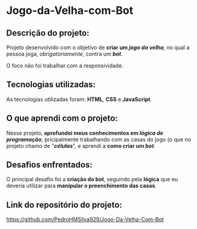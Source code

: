 # Jogo-da-Velha-com-Bot

## Descrição do projeto:
Projeto desenvolvido com o objetivo de <b>criar um <i>jogo da velha</i></b>, no qual a pessoa joga, <i>obrigatoriamente</i>, contra um <b><i>bot</i></b>. 

O foco não foi trabalhar com a responsividade.

## Tecnologias utilizadas:
As tecnologias utilizadas foram: <b>HTML</b>, <b>CSS</b> e <b>JavaScript</b>.

## O que aprendi com o projeto:
Nesse projeto, <b>aprofundei meus conhecimentos em <i>lógica de programação</i></b>, pricipalmente trabalhando com as casas do jogo (o que no projeto chamo de "<b><i>células</i></b>", e aprendi a <b>como criar um <i>bot</i></b>.

## Desafios enfrentados:
O principal desafio foi a <b>criação do bot</b>, seguindo pela <b>lógica</b> que eu deveria utilizar para <b>manipular o preenchimento das casas</b>.

## Link do repositório do projeto:
https://github.com/PedroHMSilva929/Jogo-Da-Velha-Com-Bot
